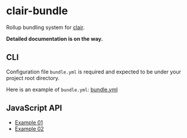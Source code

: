 # clair-bundle

Rollup bundling system for [clair](https://github.com/clair-design/clair).

**Detailed documentation is on the way.**

## CLI

Configuration file `bundle.yml` is required and expected to be under your project root directory.

Here is an example of `bundle.yml`: [bundle.yml](https://github.com/clair-design/clair/blob/master/bundle.yml)

## JavaScript API

- [Example 01](https://github.com/AngusFu/dokiv/blob/master/src/bundlePlugins.js#L15)
- [Example 02](https://github.com/AngusFu/dokiv/blob/master/src/bootstrap.js#L50)
